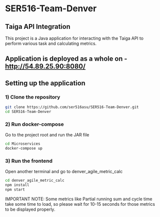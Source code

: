 # SER516-Team-Denver

## Taiga API Integration

This project is a Java application for interacting with the Taiga API to perform various task and calculating metrics.

## Application is deployed as a whole on - http://54.89.25.90:8080/

## Setting up the application

### 1) Clone the repository

   ```bash
   git clone https://github.com/ser516asu/SER516-Team-Denver.git
   cd SER516-Team-Denver
   ```

### 2) Run docker-compose

Go to the project root and run the JAR file

```bash
cd Microservices
docker-compose up
```

### 3) Run the frontend

Open another terminal and go to denver_agile_metric_calc

```bash
cd denver_agile_metric_calc
npm install
npm start
```

IMPORTANT NOTE: 
Some metrics like Partial running sum and cycle time take some time to load, so please wait for 10-15 seconds for those metrics to be displayed properly.
